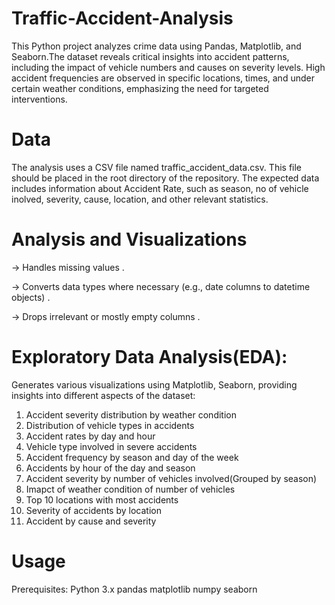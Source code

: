 # Traffic-Accident-Analysis
This Python project analyzes crime data using Pandas, Matplotlib, and Seaborn.The dataset reveals critical insights into accident patterns, including the impact of vehicle numbers and causes on severity levels. High accident frequencies are observed in specific locations, times, and under certain weather conditions, emphasizing the need for targeted interventions. 

# Data
The analysis uses a CSV file named traffic_accident_data.csv. This file should be placed in the root directory of the repository. The expected data includes information about Accident Rate, such as season, no of vehicle inolved, severity, cause, location, and other relevant statistics.

# Analysis and Visualizations
 -> Handles missing values .
 
 -> Converts data types where necessary (e.g., date columns to datetime objects) .
 
 -> Drops irrelevant or mostly empty columns .

 # Exploratory Data Analysis(EDA):
 Generates various visualizations using Matplotlib, Seaborn, providing insights into different aspects of the dataset:
 1. Accident severity distribution by weather condition
 2.  Distribution of vehicle types in accidents
 3.  Accident rates by day and hour
 4.  Vehicle type involved in severe accidents
 5.  Accident frequency by season and day of the week
 6.  Accidents by hour of the day and season
 7.  Accident severity by number of vehicles involved(Grouped by season)
 8.  Imapct of weather condition of number of vehicles
 9.  Top 10 locations with most accidents
 10.  Severity of accidents by location
 11.  Accident by cause and severity

# Usage
  Prerequisites:
   Python 3.x
   pandas
   matplotlib
   numpy
   seaborn
 
